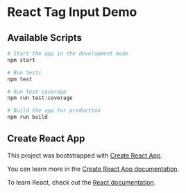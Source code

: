 # React Tag Input Demo

## Available Scripts

```bash
# Start the app in the development mode
npm start

# Run tests
npm test

# Run test coverage
npm run test:coverage

# Build the app for production
npm run build
```

## Create React App

This project was bootstrapped with [Create React App](https://github.com/facebook/create-react-app).

You can learn more in the [Create React App documentation](https://facebook.github.io/create-react-app/docs/getting-started).

To learn React, check out the [React documentation](https://reactjs.org/).
